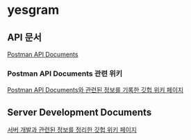 # yesgram

## API 문서
[Postman API Documents](https://documenter.getpostman.com/view/13315664/UzXPwGHf)

### Postman API Documents 관련 위키
[Postman API Documents와 관련된 정보를 기록한 깃헙 위키 페이지](https://github.com/abrightkite/yesgram/wiki/Postman-API-Documents)
## Server Development Documents
[서버 개발과 관련된 정보를 정리한 깃헙 위키 페이지](https://github.com/abrightkite/yesgram/wiki/Server-Development-Documents)
